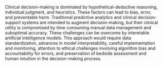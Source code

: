Clinical decision-making is dominated by hypothetical-deductive reasoning, individual judgment, and heuristics. These factors can lead to bias, error, and preventable harm. Traditional predictive analytics and clinical decision-support systems are intended to augment decision-making, but their clinical utility is compromised by time-consuming manual data management and suboptimal accuracy. These challenges can be overcome by interetable artificial intelligence models. This approach would require data standardization, advances in model interpretability, careful implementation and monitoring, attention to ethical challenges involving algorithm bias and accountability for errors, and preservation of bedside assessment and human intuition in the decision-making process.